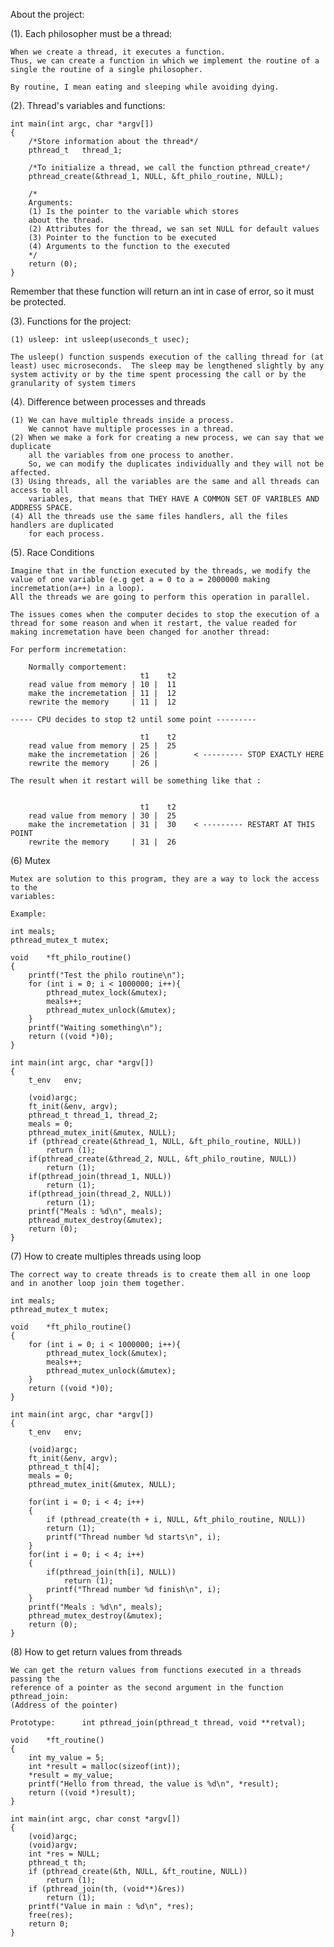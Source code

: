 About the project:

(1).    Each philosopher must be a thread:
    
    When we create a thread, it executes a function.
    Thus, we can create a function in which we implement the routine of a single the routine of a single philosopher. 

    By routine, I mean eating and sleeping while avoiding dying.

(2).    Thread's variables and functions:

    int	main(int argc, char *argv[])
    {
        /*Store information about the thread*/
        pthread_t	thread_1;

        /*To initialize a thread, we call the function pthread_create*/
        pthread_create(&thread_1, NULL, &ft_philo_routine, NULL);
        
        /*
        Arguments:
        (1) Is the pointer to the variable which stores
        about the thread.
        (2) Attributes for the thread, we san set NULL for default values
        (3) Pointer to the function to be executed
        (4) Arguments to the function to the executed
        */
        return (0);
    }

Remember that these function will return an int in case of error, so it must be
protected. 

(3).    Functions for the project:

    (1) usleep: int usleep(useconds_t usec);

    The usleep() function suspends execution of the calling thread for (at least) usec microseconds.  The sleep may be lengthened slightly by any system activity or by the time spent processing the call or by the granularity of system timers

(4).    Difference between processes and threads

    (1) We can have multiple threads inside a process.
        We cannot have multiple processes in a thread.
    (2) When we make a fork for creating a new process, we can say that we duplicate
        all the variables from one process to another.
        So, we can modify the duplicates individually and they will not be affected.
    (3) Using threads, all the variables are the same and all threads can access to all
        variables, that means that THEY HAVE A COMMON SET OF VARIBLES AND ADDRESS SPACE. 
    (4) All the threads use the same files handlers, all the files handlers are duplicated
        for each process.

(5).    Race Conditions

    Imagine that in the function executed by the threads, we modify the value of one variable (e.g get a = 0 to a = 2000000 making incremetation(a++) in a loop).
    All the threads we are going to perform this operation in parallel.

    The issues comes when the computer decides to stop the execution of a thread for some reason and when it restart, the value readed for making incremetation have been changed for another thread:

    For perform incremetation:

        Normally comportement:
                                 t1    t2
        read value from memory | 10 |  11
        make the incremetation | 11 |  12
        rewrite the memory     | 11 |  12

    ----- CPU decides to stop t2 until some point ---------

                                 t1    t2
        read value from memory | 25 |  25
        make the incremetation | 26 |        < --------- STOP EXACTLY HERE
        rewrite the memory     | 26 |  

    The result when it restart will be something like that : 

    
                                 t1    t2
        read value from memory | 30 |  25
        make the incremetation | 31 |  30    < --------- RESTART AT THIS POINT
        rewrite the memory     | 31 |  26


(6) Mutex

    Mutex are solution to this program, they are a way to lock the access to the
    variables:

    Example: 

    int meals;
    pthread_mutex_t mutex;

    void	*ft_philo_routine()
    {
        printf("Test the philo routine\n");
        for (int i = 0; i < 1000000; i++){
            pthread_mutex_lock(&mutex);
            meals++;
            pthread_mutex_unlock(&mutex);
        }
        printf("Waiting something\n");
        return ((void *)0);
    }

    int	main(int argc, char *argv[])
    {
        t_env	env;
        
        (void)argc;
        ft_init(&env, argv);
        pthread_t thread_1, thread_2;
        meals = 0;
        pthread_mutex_init(&mutex, NULL);
        if (pthread_create(&thread_1, NULL, &ft_philo_routine, NULL))
            return (1);
        if(pthread_create(&thread_2, NULL, &ft_philo_routine, NULL))
            return (1);
        if(pthread_join(thread_1, NULL))
            return (1);
        if(pthread_join(thread_2, NULL))
            return (1);
        printf("Meals : %d\n", meals);
        pthread_mutex_destroy(&mutex);
        return (0);
    }

(7) How to create multiples threads using loop

    The correct way to create threads is to create them all in one loop and in another loop join them together.

    int meals;
    pthread_mutex_t mutex;

    void	*ft_philo_routine()
    {
        for (int i = 0; i < 1000000; i++){
            pthread_mutex_lock(&mutex);
            meals++;
            pthread_mutex_unlock(&mutex);
        }
        return ((void *)0);
    }

    int	main(int argc, char *argv[])
    {
        t_env	env;
        
        (void)argc;
        ft_init(&env, argv);
        pthread_t th[4];
        meals = 0;
        pthread_mutex_init(&mutex, NULL);
        
        for(int i = 0; i < 4; i++)
        {
            if (pthread_create(th + i, NULL, &ft_philo_routine, NULL))
            return (1);
            printf("Thread number %d starts\n", i);
        }
        for(int i = 0; i < 4; i++)
        {
            if(pthread_join(th[i], NULL))
                return (1);
            printf("Thread number %d finish\n", i);
        }
        printf("Meals : %d\n", meals);
        pthread_mutex_destroy(&mutex);
        return (0);
    }

(8) How to get return values from threads

    We can get the return values from functions executed in a threads passing the
    reference of a pointer as the second argument in the function pthread_join:
    (Address of the pointer)

    Prototype:      int pthread_join(pthread_t thread, void **retval);
    
    void	*ft_routine()
    {
        int	my_value = 5;
        int	*result = malloc(sizeof(int));
        *result = my_value;
        printf("Hello from thread, the value is %d\n", *result);
        return ((void *)result);
    }

    int main(int argc, char const *argv[])
    {
        (void)argc;
        (void)argv;
        int	*res = NULL;
        pthread_t th;
        if (pthread_create(&th, NULL, &ft_routine, NULL))
            return (1);
        if (pthread_join(th, (void**)&res))
            return (1);
        printf("Value in main : %d\n", *res);
        free(res);
        return 0;
    }


